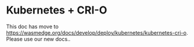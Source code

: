 # Kubernetes + CRI-O

This doc has move to <https://wasmedge.org/docs/develop/deploy/kubernetes/kubernetes-cri-o>. Please use our new docs..

